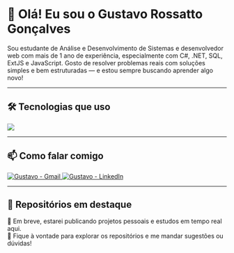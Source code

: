 # 👋 Olá! Eu sou o Gustavo Rossatto Gonçalves

Sou estudante de Análise e Desenvolvimento de Sistemas e desenvolvedor web com mais de 1 ano de experiência, especialmente com C#, .NET, SQL, ExtJS e JavaScript. Gosto de resolver problemas reais com soluções simples e bem estruturadas — e estou sempre buscando aprender algo novo!

---

## 🛠️ Tecnologias que uso

<a href="https://skillicons.dev">
  <img src="https://skillicons.dev/icons?i=git,vim,c,bash,cs,dotnet,js,html,css,mysql" />
</a>

---

## 📫 Como falar comigo

<a href="mailto:rossatto.gus@gmail.com">
  <img src="https://img.shields.io/badge/Gmail-D14836?style=for-the-badge&logo=gmail&logoColor=white" alt="Gustavo - Gmail" />
</a>
<a href="https://www.linkedin.com/in/gustavo-rossatto/" target="_blank">
  <img src="https://img.shields.io/badge/LinkedIn-0A66C2?style=for-the-badge&logo=linkedin&logoColor=white" alt="Gustavo - LinkedIn" />
</a>

---

<!-- Opcional -->
## 📌 Repositórios em destaque

🔸 Em breve, estarei publicando projetos pessoais e estudos em tempo real aqui.  
🔸 Fique à vontade para explorar os repositórios e me mandar sugestões ou dúvidas!

